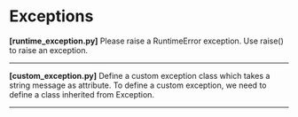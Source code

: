 # Exceptions 

**[runtime_exception.py]** Please raise a RuntimeError exception. Use raise() to raise an exception.

---

**[custom_exception.py]** Define a custom exception class which takes a string message as attribute. To define a custom exception, we need to define a class inherited from Exception.

---

